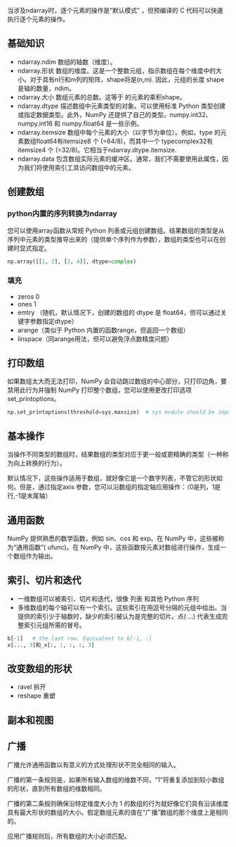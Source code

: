 当涉及ndarray时，逐个元素的操作是“默认模式” ，但预编译的 C 代码可以快速执行逐个元素的操作。

## 基础知识


+ ndarray.ndim
    数组的轴数（维度）。
+ ndarray.形状
    数组的维度。这是一个整数元组，指示数组在每个维度中的大小。对于具有n行和m列的矩阵，shape将是(n,m). 因此，元组的长度 shape是轴的数量，ndim。
+ ndarray.大小
    数组元素的总数。这等于 的元素的乘积shape。
+ ndarray.dtype
    描述数组中元素类型的对象。可以使用标准 Python 类型创建或指定数据类型。此外，NumPy 还提供了自己的类型。numpy.int32、numpy.int16 和 numpy.float64 是一些示例。
+ ndarray.itemsize
    数组中每个元素的大小（以字节为单位）。例如，type 的元素数组float64有itemsize8 个 (=64/8)，而其中一个 typecomplex32有itemsize4 个 (=32/8)。它相当于ndarray.dtype.itemsize.
+ ndarray.data
    包含数组实际元素的缓冲区。通常，我们不需要使用此属性，因为我们将使用索引工具访问数组中的元素。

## 创建数组
### python内置的序列转换为ndarray
您可以使用array函数从常规 Python 列表或元组创建数组。结果数组的类型是从序列中元素的类型推导出来的（提供单个序列作为参数），数组的类型也可以在创建时显式指定。
```python
np.array([[1, 2], [3, 4]], dtype=complex)
```
### 填充
+ zeros 0
+ ones 1
+ emtry （随机，默认情况下，创建的数组的 dtype 是 float64，但可以通过关键字参数指定dtype）
+ arange（类似于 Python 内置的函数range，但返回一个数组）
+ linspace（同arange用法，但可以避免浮点数精度问题）
## 打印数组
如果数组太大而无法打印，NumPy 会自动跳过数组的中心部分，只打印边角，要禁用此行为并强制 NumPy 打印整个数组，您可以使用更改打印选项set_printoptions。
```python
np.set_printoptions(threshold=sys.maxsize)  # sys module should be imported
```
## 基本操作

当操作不同类型的数组时，结果数组的类型对应于更一般或更精确的类型（一种称为向上转换的行为）。

默认情况下，这些操作适用于数组，就好像它是一个数字列表，不管它的形状如何。但是，通过指定axis 参数，您可以沿数组的指定轴应用操作：（0是列，1是行,-1是末尾轴）
## 通用函数
NumPy 提供熟悉的数学函数，例如 sin、cos 和 exp。在 NumPy 中，这些被称为“通用函数”( ufunc)。在 NumPy 中，这些函数按元素对数组进行操作，生成一个数组作为输出。
## 索引、切片和迭代
+ 一维数组可以被索引、切片和迭代，很像 列表 和其他 Python 序列
+ 多维数组的每个轴可以有一个索引。这些索引在用逗号分隔的元组中给出。当提供的索引少于轴数时，缺少的索引被认为是完整的切片。点( ...) 代表生成完整索引元组所需的冒号。
```python
b[-1]   # the last row. Equivalent to b[-1, :]
x[..., 3]和_x[:, :, :, :, 3]
```
## 改变数组的形状
+ ravel 拆开
+ reshape 重塑

## 副本和视图

## 广播
广播允许通用函数以有意义的方式处理形状不完全相同的输入。

广播的第一条规则是，如果所有输入数组的维数不同，“1”将重复添加到较小数组的形状，直到所有数组的维数相同。

广播的第二条规则确保沿特定维度大小为 1 的数组的行为就好像它们具有沿该维度具有最大形状的数组的大小。假定数组元素的值在“广播”数组的那个维度上是相同的。

应用广播规则后，所有数组的大小必须匹配。